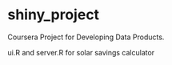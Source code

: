 # shiny_project

Coursera Project for Developing Data Products.

ui.R and server.R for solar savings calculator
